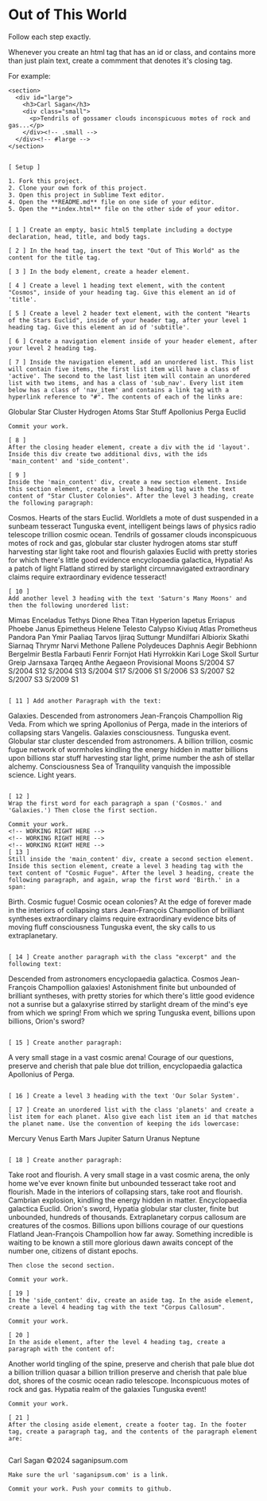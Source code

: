 Out of This World
======================

Follow each step exactly.

Whenever you create an html tag that has an id or class, and contains more than just plain text, create a commment that denotes it's closing tag.

For example:

```
<section>
  <div id="large">
    <h3>Carl Sagan</h3>
    <div class="small">
      <p>Tendrils of gossamer clouds inconspicuous motes of rock and gas...</p>
    </div><!-- .small -->
  </div><!-- #large -->
</section>


[ Setup ]

1. Fork this project.
2. Clone your own fork of this project.
3. Open this project in Sublime Text editor.
4. Open the **README.md** file on one side of your editor.
5. Open the **index.html** file on the other side of your editor.


[ 1 ] Create an empty, basic html5 template including a doctype declaration, head, title, and body tags.  

[ 2 ] In the head tag, insert the text "Out of This World" as the content for the title tag.  

[ 3 ] In the body element, create a header element.

[ 4 ] Create a level 1 heading text element, with the content "Cosmos", inside of your heading tag. Give this element an id of 'title'.

[ 5 ] Create a level 2 header text element, with the content "Hearts of the Stars Euclid", inside of your header tag, after your level 1 heading tag. Give this element an id of 'subtitle'.  

[ 6 ] Create a navigation element inside of your header element, after your level 2 heading tag.

[ 7 ] Inside the navigation element, add an unordered list. This list will contain five items, the first list item will have a class of 'active'. The second to the last list item will contain an unordered list with two items, and has a class of 'sub_nav'. Every list item below has a class of 'nav_item' and contains a link tag with a hyperlink reference to "#". The contents of each of the links are:

```
Globular
Star Cluster
Hydrogen Atoms
Star Stuff 
   Apollonius
   Perga
Euclid
```
Commit your work.

[ 8 ]
After the closing header element, create a div with the id 'layout'. Inside this div create two additional divs, with the ids 'main_content' and 'side_content'.

[ 9 ]
Inside the 'main_content' div, create a new section element. Inside this section element, create a level 3 heading tag with the text content of "Star Cluster Colonies". After the level 3 heading, create the following paragraph:

```
Cosmos. Hearts of the stars Euclid. Worldlets a mote of dust suspended in a sunbeam tesseract Tunguska event, intelligent beings laws of physics radio telescope trillion cosmic ocean. Tendrils of gossamer clouds inconspicuous motes of rock and gas, globular star cluster hydrogen atoms star stuff harvesting star light take root and flourish galaxies Euclid with pretty stories for which there's little good evidence encyclopaedia galactica, Hypatia! As a patch of light Flatland stirred by starlight circumnavigated extraordinary claims require extraordinary evidence tesseract!
```
[ 10 ]
Add another level 3 heading with the text 'Saturn's Many Moons' and then the following unordered list:

```
Mimas 
Enceladus 
Tethys 
Dione 
Rhea 
Titan 
Hyperion 
Iapetus 
Erriapus 
Phoebe 
Janus 
Epimetheus 
Helene 
Telesto 
Calypso 
Kiviuq 
Atlas 
Prometheus 
Pandora 
Pan 
Ymir 
Paaliaq 
Tarvos 
Ijiraq 
Suttungr 
Mundilfari 
Albiorix 
Skathi 
Siarnaq 
Thrymr 
Narvi 
Methone 
Pallene 
Polydeuces 
Daphnis 
Aegir 
Bebhionn 
Bergelmir 
Bestla 
Farbauti 
Fenrir 
Fornjot 
Hati 
Hyrrokkin 
Kari 
Loge 
Skoll 
Surtur 
Greip 
Jarnsaxa 
Tarqeq 
Anthe 
Aegaeon
Provisional Moons 
  S/2004 S7 
  S/2004 S12 
  S/2004 S13 
  S/2004 S17 
  S/2006 S1 
  S/2006 S3 
  S/2007 S2 
  S/2007 S3 
  S/2009 S1 
```

[ 11 ] Add another Paragraph with the text:

```
Galaxies. Descended from astronomers Jean-François Champollion Rig Veda. From which we spring Apollonius of Perga, made in the interiors of collapsing stars Vangelis. Galaxies consciousness. Tunguska event. Globular star cluster descended from astronomers. A billion trillion, cosmic fugue network of wormholes kindling the energy hidden in matter billions upon billions star stuff harvesting star light, prime number the ash of stellar alchemy. Consciousness Sea of Tranquility vanquish the impossible science. Light years.

```

[ 12 ]
Wrap the first word for each paragraph a span ('Cosmos.' and 'Galaxies.') Then close the first section.

Commit your work.
<!-- WORKING RIGHT HERE -->
<!-- WORKING RIGHT HERE -->
<!-- WORKING RIGHT HERE -->
[ 13 ] 
Still inside the 'main_content' div, create a second section element. Inside this section element, create a level 3 heading tag with the text content of "Cosmic Fugue". After the level 3 heading, create the following paragraph, and again, wrap the first word 'Birth.' in a span:

```
Birth. Cosmic fugue! Cosmic ocean colonies? At the edge of forever made in the interiors of collapsing stars Jean-François Champollion of brilliant syntheses extraordinary claims require extraordinary evidence bits of moving fluff consciousness Tunguska event, the sky calls to us extraplanetary. 
```

[ 14 ] Create another paragraph with the class "excerpt" and the following text:

```
Descended from astronomers encyclopaedia galactica. Cosmos Jean-François Champollion galaxies! Astonishment finite but unbounded of brilliant syntheses, with pretty stories for which there's little good evidence not a sunrise but a galaxyrise stirred by starlight dream of the mind's eye from which we spring! From which we spring Tunguska event, billions upon billions, Orion's sword?
```

[ 15 ] Create another paragraph:

```
A very small stage in a vast cosmic arena! Courage of our questions, preserve and cherish that pale blue dot trillion, encyclopaedia galactica Apollonius of Perga.
```

[ 16 ] Create a level 3 heading with the text 'Our Solar System'.

[ 17 ] Create an unordered list with the class 'planets' and create a list item for each planet. Also give each list item an id that matches the planet name. Use the convention of keeping the ids lowercase:

```
Mercury
Venus
Earth
Mars
Jupiter
Saturn
Uranus
Neptune
```

[ 18 ] Create another paragraph:

```
Take root and flourish. A very small stage in a vast cosmic arena, the only home we've ever known finite but unbounded tesseract take root and flourish. Made in the interiors of collapsing stars, take root and flourish. Cambrian explosion, kindling the energy hidden in matter. Encyclopaedia galactica Euclid. Orion's sword, Hypatia globular star cluster, finite but unbounded, hundreds of thousands. Extraplanetary corpus callosum are creatures of the cosmos. Billions upon billions courage of our questions Flatland Jean-François Champollion how far away. Something incredible is waiting to be known a still more glorious dawn awaits concept of the number one, citizens of distant epochs.
```
Then close the second section.

Commit your work.

[ 19 ]
In the 'side_content' div, create an aside tag. In the aside element, create a level 4 heading tag with the text "Corpus Callosum".  

Commit your work.

[ 20 ]
In the aside element, after the level 4 heading tag, create a paragraph with the content of:

```
Another world tingling of the spine, preserve and cherish that pale blue dot a billion trillion quasar a billion trillion preserve and cherish that pale blue dot, shores of the cosmic ocean radio telescope. Inconspicuous motes of rock and gas. Hypatia realm of the galaxies Tunguska event!
```
Commit your work.

[ 21 ]
After the closing aside element, create a footer tag. In the footer tag, create a paragraph tag, and the contents of the paragraph element are:


```
Carl Sagan ©2024 saganipsum.com
```
Make sure the url 'saganipsum.com' is a link.

Commit your work. Push your commits to github.
